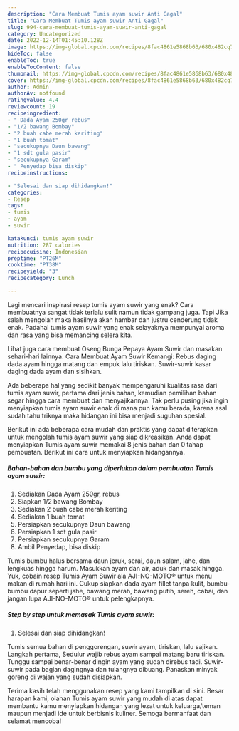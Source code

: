 ```yaml
---
description: "Cara Membuat Tumis ayam suwir Anti Gagal"
title: "Cara Membuat Tumis ayam suwir Anti Gagal"
slug: 994-cara-membuat-tumis-ayam-suwir-anti-gagal
category: Uncategorized
date: 2022-12-14T01:45:10.128Z
image: https://img-global.cpcdn.com/recipes/8fac4861e5868b63/680x482cq70/tumis-ayam-suwir-foto-resep-utama.jpg
hideToc: false
enableToc: true
enableTocContent: false
thumbnail: https://img-global.cpcdn.com/recipes/8fac4861e5868b63/680x482cq70/tumis-ayam-suwir-foto-resep-utama.jpg
cover: https://img-global.cpcdn.com/recipes/8fac4861e5868b63/680x482cq70/tumis-ayam-suwir-foto-resep-utama.jpg
author: Admin
authorAv: notfound
ratingvalue: 4.4
reviewcount: 19
recipeingredient:
- " Dada Ayam 250gr rebus"
- "1/2 bawang Bombay"
- "2 buah cabe merah keriting"
- "1 buah tomat"
- "secukupnya Daun bawang"
- "1 sdt gula pasir"
- "secukupnya Garam"
- " Penyedap bisa diskip"
recipeinstructions:

- "Selesai dan siap dihidangkan!"
categories:
- Resep
tags:
- tumis
- ayam
- suwir

katakunci: tumis ayam suwir 
nutrition: 287 calories
recipecuisine: Indonesian
preptime: "PT26M"
cooktime: "PT38M"
recipeyield: "3"
recipecategory: Lunch

---
```



Lagi mencari inspirasi resep tumis ayam suwir yang enak? Cara membuatnya sangat tidak terlalu sulit namun tidak gampang juga. Tapi Jika salah mengolah maka hasilnya akan hambar dan justru cenderung tidak enak. Padahal tumis ayam suwir yang enak selayaknya mempunyai aroma dan rasa yang bisa memancing selera kita.


Lihat juga cara membuat Oseng Bunga Pepaya Ayam Suwir dan masakan sehari-hari lainnya. Cara Membuat Ayam Suwir Kemangi: Rebus daging dada ayam hingga matang dan empuk lalu tiriskan. Suwir-suwir kasar daging dada ayam dan sisihkan.

Ada beberapa hal yang sedikit banyak mempengaruhi kualitas rasa dari tumis ayam suwir, pertama dari jenis bahan, kemudian pemilihan bahan segar hingga cara membuat dan menyajikannya. Tak perlu pusing jika ingin menyiapkan tumis ayam suwir enak di mana pun kamu berada, karena asal sudah tahu triknya maka hidangan ini bisa menjadi suguhan spesial.


Berikut ini ada beberapa cara mudah dan praktis yang dapat diterapkan untuk mengolah tumis ayam suwir yang siap dikreasikan. Anda dapat menyiapkan Tumis ayam suwir memakai 8 jenis bahan dan 0 tahap pembuatan. Berikut ini cara untuk menyiapkan hidangannya.

<!--inarticleads1-->

##### Bahan-bahan dan bumbu yang diperlukan dalam pembuatan Tumis ayam suwir:

1. Sediakan  Dada Ayam 250gr, rebus
1. Siapkan 1/2 bawang Bombay
1. Sediakan 2 buah cabe merah keriting
1. Sediakan 1 buah tomat
1. Persiapkan secukupnya Daun bawang
1. Persiapkan 1 sdt gula pasir
1. Persiapkan secukupnya Garam
1. Ambil  Penyedap, bisa diskip


Tumis bumbu halus bersama daun jeruk, serai, daun salam, jahe, dan lengkuas hingga harum. Masukkan ayam dan air, aduk dan masak hingga. Yuk, cobain resep Tumis Ayam Suwir ala AJI-NO-MOTO® untuk menu makan di rumah hari ini. Cukup siapkan dada ayam fillet tanpa kulit, bumbu-bumbu dapur seperti jahe, bawang merah, bawang putih, sereh, cabai, dan jangan lupa AJI-NO-MOTO® untuk pelengkapnya. 

<!--inarticleads2-->

##### Step by step untuk memasak Tumis ayam suwir:


1. Selesai dan siap dihidangkan!

Tumis semua bahan di penggorengan, suwir ayam, tiriskan, lalu sajikan. Langkah pertama, Sedulur wajib rebus ayam sampai matang baru tiriskan. Tunggu sampai benar-benar dingin ayam yang sudah direbus tadi. Suwir-suwir pada bagian dagingnya dan tulangnya dibuang. Panaskan minyak goreng di wajan yang sudah disiapkan. 

Terima kasih telah menggunakan resep yang kami tampilkan di sini. Besar harapan kami, olahan Tumis ayam suwir yang mudah di atas dapat membantu kamu menyiapkan hidangan yang lezat untuk keluarga/teman maupun menjadi ide untuk berbisnis kuliner. Semoga bermanfaat dan selamat mencoba!

